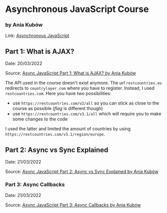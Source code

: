 # Asynchronous JavaScript Course

### by Ania Kubów

Link: [Asynchronous JavaScript](https://www.youtube.com/playlist?list=PLRD1Niz0lz1sdjsiBsYN6nT1aJQTWvF-a)

## Part 1: What is AJAX?

Date: 20/03/2022  

Source: [Async JavaScript Part 1: What is AJAX? by Ania Kubów](https://www.youtube.com/watch?v=wdvruTuWvW8&list=PLRD1Niz0lz1sdjsiBsYN6nT1aJQTWvF-a&index=1)

The API used in the course doesn't exist anymore. The url `restcountries.eu` redirects to `countrylayer.com` where you have to register. Instead, I used `restcountries.com`. Here you have two possibilities:

- use `https://restcountries.com/v2/all` so you can stick as close to the course as possible (*flag* is different though)
- use `https://restcountries.com/v3.1/all` which will require you to make some changes to the code

I used the latter and limited the amount of countries by using `https://restcountries.com/v3.1/region/europe`.   

## Part 2: Async vs Sync Explained

Date: 21/03/2022

Source: [Async JavaScript Part 2: Async vs Sync Explained by Ania Kubów](https://www.youtube.com/watch?v=wYRw8f-wrco&list=PLRD1Niz0lz1sdjsiBsYN6nT1aJQTWvF-a&index=2)

### Part 3: Async Callbacks

Date: 21/03/2022

Source: [Async JavaScript Part 3: Async Callbacks  by Ania Kubów](https://www.youtube.com/watch?v=3SxxbyWUmVE&list=PLRD1Niz0lz1sdjsiBsYN6nT1aJQTWvF-a&index=3)

